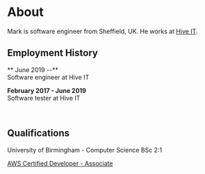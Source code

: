 About 
=====

Mark is software engineer from Sheffield, UK. He works at [Hive IT](https://www.hiveit.co.uk/).

## Employment History

** June 2019 --**  
Software engineer at Hive IT

**February 2017 - June 2019**  
Software tester at Hive IT

<br>

## Qualifications

University of Birmingham - Computer Science BSc 2:1

[AWS Certified Developer - Associate](https://www.certmetrics.com/amazon/public/badge.aspx?i=2&t=c&d=2019-07-03&ci=AWS00875641)

<!-- Links -->
